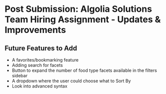 # Post Submission: Algolia Solutions Team Hiring Assignment - Updates & Improvements

## Future Features to Add
- A favorites/bookmarking feature
- Adding search for facets
- Button to expand the number of food type facets available in the filters sidebar
- A dropdown where the user could choose what to Sort By
- Look into advanced syntax

